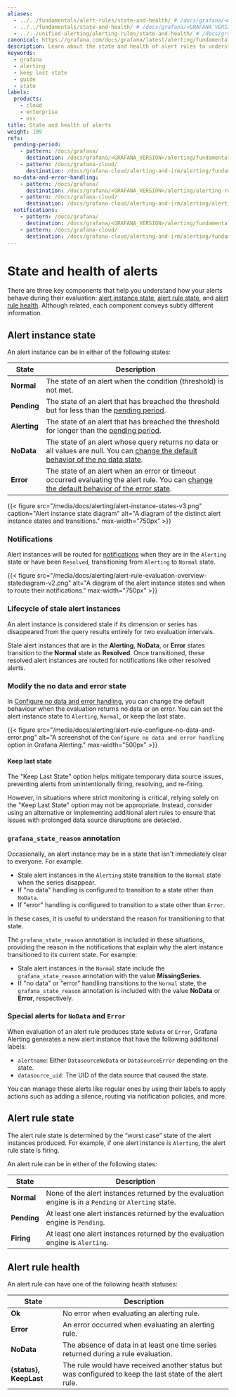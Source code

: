 ```yaml
---
aliases:
  - ../../fundamentals/alert-rules/state-and-health/ # /docs/grafana/<GRAFANA_VERSION>/alerting/fundamentals/alert-rules/state-and-health/
  - ../../fundamentals/state-and-health/ # /docs/grafana/<GRAFANA_VERSION>/alerting/fundamentals/state-and-health/
  - ../../unified-alerting/alerting-rules/state-and-health/ # /docs/grafana/<GRAFANA_VERSION>/alerting/unified-alerting/alerting-rules/state-and-health
canonical: https://grafana.com/docs/grafana/latest/alerting/fundamentals/alert-rule-evaluation/state-and-health/
description: Learn about the state and health of alert rules to understand several key status indicators about your alerts
keywords:
  - grafana
  - alerting
  - keep last state
  - guide
  - state
labels:
  products:
    - cloud
    - enterprise
    - oss
title: State and health of alerts
weight: 109
refs:
  pending-period:
    - pattern: /docs/grafana/
      destination: /docs/grafana/<GRAFANA_VERSION>/alerting/fundamentals/alert-rule-evaluation/#pending-period
    - pattern: /docs/grafana-cloud/
      destination: /docs/grafana-cloud/alerting-and-irm/alerting/fundamentals/alert-rule-evaluation/#pending-period
  no-data-and-error-handling:
    - pattern: /docs/grafana/
      destination: /docs/grafana/<GRAFANA_VERSION>/alerting/alerting-rules/create-grafana-managed-rule/#configure-no-data-and-error-handling
    - pattern: /docs/grafana-cloud/
      destination: /docs/grafana-cloud/alerting-and-irm/alerting/alerting-rules/create-grafana-managed-rule/#configure-no-data-and-error-handling
  notifications:
    - pattern: /docs/grafana/
      destination: /docs/grafana/<GRAFANA_VERSION>/alerting/fundamentals/notifications/
    - pattern: /docs/grafana-cloud/
      destination: /docs/grafana-cloud/alerting-and-irm/alerting/fundamentals/notifications/
---
```


# State and health of alerts

There are three key components that help you understand how your alerts behave during their evaluation: [alert instance state](#alert-instance-state), [alert rule state](#alert-rule-state), and [alert rule health](#alert-rule-health). Although related, each component conveys subtly different information.

## Alert instance state

An alert instance can be in either of the following states:

| State        | Description                                                                                                                                                                       |
| ------------ | --------------------------------------------------------------------------------------------------------------------------------------------------------------------------------- |
| **Normal**   | The state of an alert when the condition (threshold) is not met.                                                                                                                  |
| **Pending**  | The state of an alert that has breached the threshold but for less than the [pending period](ref:pending-period).                                                                 |
| **Alerting** | The state of an alert that has breached the threshold for longer than the [pending period](ref:pending-period).                                                                   |
| **NoData**   | The state of an alert whose query returns no data or all values are null. You can [change the default behavior of the no data state](#modify-the-no-data-and-error-state).        |
| **Error**    | The state of an alert when an error or timeout occurred evaluating the alert rule. You can [change the default behavior of the error state](#modify-the-no-data-and-error-state). |

{{< figure src="/media/docs/alerting/alert-instance-states-v3.png" caption="Alert instance state diagram" alt="A diagram of the distinct alert instance states and transitions." max-width="750px" >}}

### Notifications

Alert instances will be routed for [notifications](ref:notifications) when they are in the `Alerting` state or have been `Resolved`, transitioning from `Alerting` to `Normal` state.

{{< figure src="/media/docs/alerting/alert-rule-evaluation-overview-statediagram-v2.png" alt="A diagram of the alert instance states and when to route their notifications." max-width="750px" >}}

### Lifecycle of stale alert instances

An alert instance is considered stale if its dimension or series has disappeared from the query results entirely for two evaluation intervals.

Stale alert instances that are in the **Alerting**, **NoData**, or **Error** states transition to the **Normal** state as **Resolved**. Once transitioned, these resolved alert instances are routed for notifications like other resolved alerts.

### Modify the no data and error state

In [Configure no data and error handling](ref:no-data-and-error-handling), you can change the default behaviour when the evaluation returns no data or an error. You can set the alert instance state to `Alerting`, `Normal`, or keep the last state.

{{< figure src="/media/docs/alerting/alert-rule-configure-no-data-and-error.png" alt="A screenshot of the `Configure no data and error handling` option in Grafana Alerting." max-width="500px" >}}

#### Keep last state

The "Keep Last State" option helps mitigate temporary data source issues, preventing alerts from unintentionally firing, resolving, and re-firing.

However, in situations where strict monitoring is critical, relying solely on the "Keep Last State" option may not be appropriate. Instead, consider using an alternative or implementing additional alert rules to ensure that issues with prolonged data source disruptions are detected.

### `grafana_state_reason` annotation

Occasionally, an alert instance may be in a state that isn't immediately clear to everyone. For example:

- Stale alert instances in the `Alerting` state transition to the `Normal` state when the series disappear.
- If "no data" handling is configured to transition to a state other than `NoData`.
- If "error" handling is configured to transition to a state other than `Error`.

In these cases, it is useful to understand the reason for transitioning to that state.

The `grafana_state_reason` annotation is included in these situations, providing the reason in the notifications that explain why the alert instance transitioned to its current state. For example:

- Stale alert instances in the `Normal` state include the `grafana_state_reason` annotation with the value **MissingSeries**.
- If "no data" or "error" handling transitions to the `Normal` state, the `grafana_state_reason` annotation is included with the value **NoData** or **Error**, respectively.

### Special alerts for `NoData` and `Error`

When evaluation of an alert rule produces state `NoData` or `Error`, Grafana Alerting generates a new alert instance that have the following additional labels:

- `alertname`: Either `DatasourceNoData` or `DatasourceError` depending on the state.
- `datasource_uid`: The UID of the data source that caused the state.

You can manage these alerts like regular ones by using their labels to apply actions such as adding a silence, routing via notification policies, and more.

## Alert rule state

The alert rule state is determined by the “worst case” state of the alert instances produced. For example, if one alert instance is `Alerting`, the alert rule state is firing.

An alert rule can be in either of the following states:

| State       | Description                                                                                          |
| ----------- | ---------------------------------------------------------------------------------------------------- |
| **Normal**  | None of the alert instances returned by the evaluation engine is in a `Pending` or `Alerting` state. |
| **Pending** | At least one alert instances returned by the evaluation engine is `Pending`.                         |
| **Firing**  | At least one alert instances returned by the evaluation engine is `Alerting`.                        |

## Alert rule health

An alert rule can have one of the following health statuses:

| State                  | Description                                                                                              |
| ---------------------- | -------------------------------------------------------------------------------------------------------- |
| **Ok**                 | No error when evaluating an alerting rule.                                                               |
| **Error**              | An error occurred when evaluating an alerting rule.                                                      |
| **NoData**             | The absence of data in at least one time series returned during a rule evaluation.                       |
| **{status}, KeepLast** | The rule would have received another status but was configured to keep the last state of the alert rule. |
